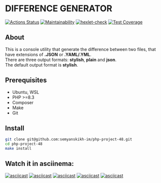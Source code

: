 # DIFFERENCE GENERATOR 

[![Actions Status](https://github.com/semyanskikh-im/php-project-48/actions/workflows/hexlet-check.yml/badge.svg)](https://github.com/semyanskikh-im/php-project-48/actions)
[![Maintainability](https://api.codeclimate.com/v1/badges/c3c045251e58af933a67/maintainability)](https://codeclimate.com/github/semyanskikh-im/php-project-48/maintainability)
[![hexlet-check](https://github.com/semyanskikh-im/php-project-48/actions/workflows/hexlet-check.yml/badge.svg)](https://github.com/semyanskikh-im/php-project-48/actions/workflows/hexlet-check.yml)
[![Test Coverage](https://api.codeclimate.com/v1/badges/c3c045251e58af933a67/test_coverage)](https://codeclimate.com/github/semyanskikh-im/php-project-48/test_coverage)

## About

This is a console utility that generate the difference between two files, that have extensions of **.JSON** or **.YAML/.YML**.  
There are three output formats: **stylish**, **plain** and **json**.  
The default output format is **stylish**.


## Prerequisites

+ Ubuntu, WSL
+ PHP >=8.3
+ Composer
+ Make
+ Git

## Install

```bash
git clone git@github.com:semyanskikh-im/php-project-48.git
cd php-project-48
make install
```


## Watch it in asciinema:
[![asciicast](https://asciinema.org/a/EbTwhDjAnXnAZoYzo8uT3suA6.svg)](https://asciinema.org/a/EbTwhDjAnXnAZoYzo8uT3suA6)
[![asciicast](https://asciinema.org/a/WyXBBkzR3ko06piTI0UdocLzq.svg)](https://asciinema.org/a/WyXBBkzR3ko06piTI0UdocLzq)
[![asciicast](https://asciinema.org/a/9fBFcpi8cPjA62wZV2TgDxDfH.svg)](https://asciinema.org/a/9fBFcpi8cPjA62wZV2TgDxDfH)
[![asciicast](https://asciinema.org/a/IAZo2orHKgbATFDRRs7wawyDY.svg)](https://asciinema.org/a/IAZo2orHKgbATFDRRs7wawyDY)
[![asciicast](https://asciinema.org/a/C5Ot9P65cUJyTMclBaVq7RyVl.svg)](https://asciinema.org/a/C5Ot9P65cUJyTMclBaVq7RyVl)